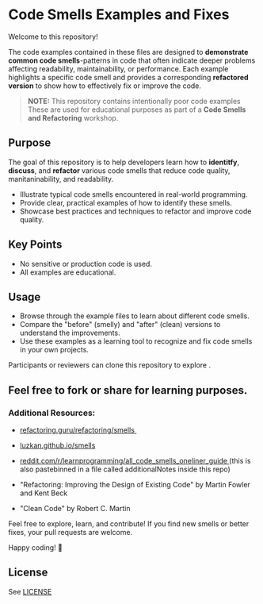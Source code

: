 # Code Smells Examples and Fixes

Welcome to this repository! 

The code examples contained in these files are designed to **demonstrate common code smells**-patterns in code that often indicate deeper problems affecting readability, maintainability, or performance. Each example highlights a specific code smell and provides a corresponding **refactored version** to show how to effectively fix or improve the code.

> **NOTE:** This repository contains intentionally poor code examples
> These are used for educational purposes as part of a **Code Smells and Refactoring** workshop.

## Purpose

The goal of this repository is to help developers learn how to **identitfy**, **discuss**, and **refactor** various code smells that reduce code quality, manitaninability, and readability.

- Illustrate typical code smells encountered in real-world programming.
- Provide clear, practical examples of how to identify these smells.
- Showcase best practices and techniques to refactor and improve code quality.

## Key Points
- No sensitive or production code is used.
- All examples are educational.

## Usage

- Browse through the example files to learn about different code smells.
- Compare the "before" (smelly) and "after" (clean) versions to understand the improvements.
- Use these examples as a learning tool to recognize and fix code smells in your own projects.

Participants or reviewers can clone this repository to explore .

Feel free to fork or share for learning purposes.
---

### Additional Resources:

- [ refactoring.guru/refactoring/smells ](https://refactoring.guru/refactoring/smells)
⁠
- [ luzkan.github.io/smells ](https://luzkan.github.io/smells/)

- [ reddit.com/r/learnprogramming/all_code_smells_oneliner_guide ](https://www.reddit.com/r/learnprogramming/comments/x2ewxi/all_code_smells_oneliner_guide/) (this is also pastebinned in a file called additionalNotes inside this repo)

- "Refactoring: Improving the Design of Existing Code" by Martin Fowler and Kent Beck

- "Clean Code" by Robert C. Martin

Feel free to explore, learn, and contribute! If you find new smells or better fixes, your pull requests are welcome.

Happy coding! 🚀

## License

See [LICENSE](/LICENSE)